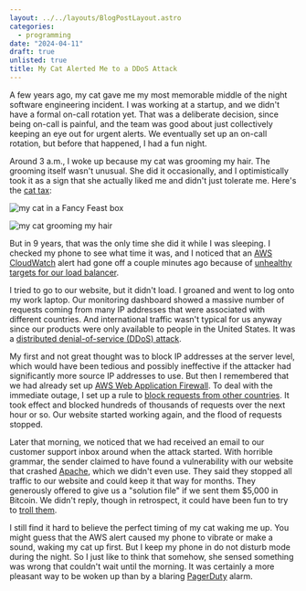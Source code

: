```yaml
---
layout: ../../layouts/BlogPostLayout.astro
categories:
  - programming
date: "2024-04-11"
draft: true
unlisted: true
title: My Cat Alerted Me to a DDoS Attack
---
```


A few years ago, my cat gave me my most memorable middle of the night software
engineering incident. I was working at a startup, and we didn't have a formal
on-call rotation yet. That was a deliberate decision, since being on-call is
painful, and the team was good about just collectively keeping an eye out for
urgent alerts. We eventually set up an on-call rotation, but before that
happened, I had a fun night.

Around 3 a.m., I woke up because my cat was grooming my hair. The grooming
itself wasn't unusual. She did it occasionally, and I optimistically took it as
a sign that she actually liked me and didn't just tolerate me. Here's the [cat
tax](https://www.urbandictionary.com/define.php?term=Cat%20Tax):

![my cat in a Fancy Feast box](https://i.imgur.com/DM89U2s.jpg)

![my cat grooming my hair](https://i.imgur.com/jDwIABh.jpg)

But in 9 years, that was the only time she did it while I was sleeping. I
checked my phone to see what time it was, and I noticed that an [AWS
CloudWatch](https://aws.amazon.com/cloudwatch/) alert had gone off a couple
minutes ago because of [unhealthy targets for our load
balancer](https://aws.amazon.com/blogs/networking-and-content-delivery/identifying-unhealthy-targets-of-elastic-load-balancer/).

I tried to go to our website, but it didn't load. I groaned and went to log onto
my work laptop. Our monitoring dashboard showed a massive number of requests
coming from many IP addresses that were associated with different countries. And
international traffic wasn't typical for us anyway since our products were only
available to people in the United States. It was a [distributed
denial-of-service (DDoS)
attack](https://www.cloudflare.com/learning/ddos/what-is-a-ddos-attack/).

My first and not great thought was to block IP addresses at the server level,
which would have been tedious and possibly ineffective if the attacker had
significantly more source IP addresses to use. But then I remembered that we had
already set up [AWS Web Application Firewall](https://aws.amazon.com/waf/). To
deal with the immediate outage, I set up a rule to [block requests from other
countries](https://docs.aws.amazon.com/waf/latest/developerguide/waf-rule-statement-type-geo-match.html).
It took effect and blocked hundreds of thousands of requests over the next hour
or so. Our website started working again, and the flood of requests stopped.

Later that morning, we noticed that we had received an email to our customer
support inbox around when the attack started. With horrible grammar, the sender
claimed to have found a vulnerability with our website that crashed
[Apache](https://en.wikipedia.org/wiki/Apache_HTTP_Server), which we didn't even
use. They said they stopped all traffic to our website and could keep it that
way for months. They generously offered to give us a "solution file" if we sent
them $5,000 in Bitcoin. We didn't reply, though in retrospect, it could have
been fun to try to [troll them](https://www.youtube.com/watch?v=dWzz3NeDz3E).

I still find it hard to believe the perfect timing of my cat waking me up. You
might guess that the AWS alert caused my phone to vibrate or make a sound,
waking my cat up first. But I keep my phone in do not disturb mode during the
night. So I just like to think that somehow, she sensed something was wrong that
couldn't wait until the morning. It was certainly a more pleasant way to be
woken up than by a blaring [PagerDuty](https://www.pagerduty.com/) alarm.
